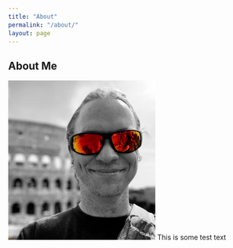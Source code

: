 ```yaml
---
title: "About"
permalink: "/about/"
layout: page
---
```


## About Me
<img src="https://raw.githubusercontent.com/adamtcroft/blog/refs/heads/master/assets/photos/me.jpeg" alt="A photo of me" width="300px"/>
This is some test text
